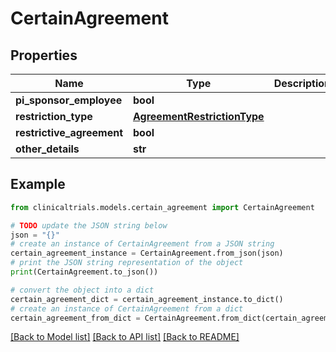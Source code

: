 # CertainAgreement


## Properties

Name | Type | Description | Notes
------------ | ------------- | ------------- | -------------
**pi_sponsor_employee** | **bool** |  | [optional] 
**restriction_type** | [**AgreementRestrictionType**](AgreementRestrictionType.md) |  | [optional] 
**restrictive_agreement** | **bool** |  | [optional] 
**other_details** | **str** |  | [optional] 

## Example

```python
from clinicaltrials.models.certain_agreement import CertainAgreement

# TODO update the JSON string below
json = "{}"
# create an instance of CertainAgreement from a JSON string
certain_agreement_instance = CertainAgreement.from_json(json)
# print the JSON string representation of the object
print(CertainAgreement.to_json())

# convert the object into a dict
certain_agreement_dict = certain_agreement_instance.to_dict()
# create an instance of CertainAgreement from a dict
certain_agreement_from_dict = CertainAgreement.from_dict(certain_agreement_dict)
```
[[Back to Model list]](../README.md#documentation-for-models) [[Back to API list]](../README.md#documentation-for-api-endpoints) [[Back to README]](../README.md)


